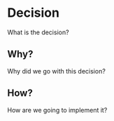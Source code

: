 # Decision 
What is the decision?

## Why?
Why did we go with this decision?

## How?
How are we going to implement it?

